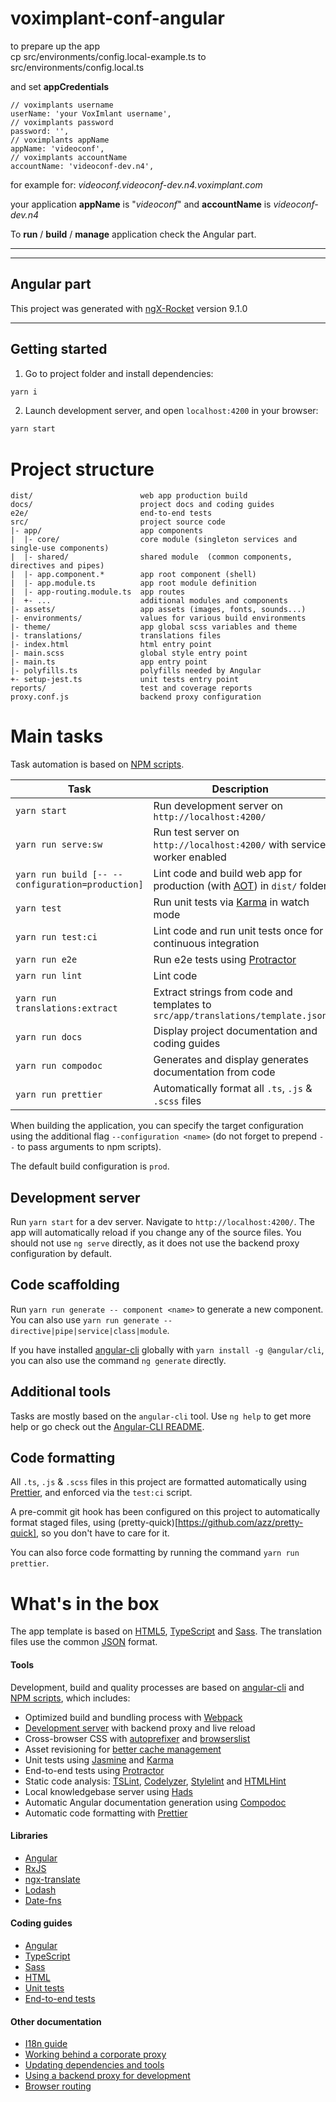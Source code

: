 # voximplant-conf-angular

to prepare up the app  
cp src/environments/config.local-example.ts to src/environments/config.local.ts

and set **appCredentials**

```{
// voximplants username
userName: 'your VoxImlant username',
// voximplants password
password: '',
// voximplants appName
appName: 'videoconf',
// voximplants accountName
accountName: 'videoconf-dev.n4',
```

for example for:
_videoconf.videoconf-dev.n4.voximplant.com_

your application **appName** is "_videoconf_"
and **accountName** is _videoconf-dev.n4_

To **run** / **build** / **manage** application check the Angular part.

---

---

## Angular part

This project was generated with [ngX-Rocket](https://github.com/ngx-rocket/generator-ngx-rocket/)
version 9.1.0

---

## Getting started

1. Go to project folder and install dependencies:

```sh
yarn i
```

2. Launch development server, and open `localhost:4200` in your browser:

```sh
yarn start
```

# Project structure

```
dist/                        web app production build
docs/                        project docs and coding guides
e2e/                         end-to-end tests
src/                         project source code
|- app/                      app components
|  |- core/                  core module (singleton services and single-use components)
|  |- shared/                shared module  (common components, directives and pipes)
|  |- app.component.*        app root component (shell)
|  |- app.module.ts          app root module definition
|  |- app-routing.module.ts  app routes
|  +- ...                    additional modules and components
|- assets/                   app assets (images, fonts, sounds...)
|- environments/             values for various build environments
|- theme/                    app global scss variables and theme
|- translations/             translations files
|- index.html                html entry point
|- main.scss                 global style entry point
|- main.ts                   app entry point
|- polyfills.ts              polyfills needed by Angular
+- setup-jest.ts             unit tests entry point
reports/                     test and coverage reports
proxy.conf.js                backend proxy configuration
```

# Main tasks

Task automation is based on [NPM scripts](https://docs.npmjs.com/misc/scripts).

| Task                                             | Description                                                                                                      |
| ------------------------------------------------ | ---------------------------------------------------------------------------------------------------------------- |
| `yarn start`                                     | Run development server on `http://localhost:4200/`                                                               |
| `yarn run serve:sw`                              | Run test server on `http://localhost:4200/` with service worker enabled                                          |
| `yarn run build [-- --configuration=production]` | Lint code and build web app for production (with [AOT](https://angular.io/guide/aot-compiler)) in `dist/` folder |
| `yarn test`                                      | Run unit tests via [Karma](https://karma-runner.github.io) in watch mode                                         |
| `yarn run test:ci`                               | Lint code and run unit tests once for continuous integration                                                     |
| `yarn run e2e`                                   | Run e2e tests using [Protractor](http://www.protractortest.org)                                                  |
| `yarn run lint`                                  | Lint code                                                                                                        |
| `yarn run translations:extract`                  | Extract strings from code and templates to `src/app/translations/template.json`                                  |
| `yarn run docs`                                  | Display project documentation and coding guides                                                                  |
| `yarn run compodoc`                              | Generates and display generates documentation from code                                                          |
| `yarn run prettier`                              | Automatically format all `.ts`, `.js` & `.scss` files                                                            |

When building the application, you can specify the target configuration using the additional flag
`--configuration <name>` (do not forget to prepend `--` to pass arguments to npm scripts).

The default build configuration is `prod`.

## Development server

Run `yarn start` for a dev server. Navigate to `http://localhost:4200/`. The app will automatically reload if you change
any of the source files.
You should not use `ng serve` directly, as it does not use the backend proxy configuration by default.

## Code scaffolding

Run `yarn run generate -- component <name>` to generate a new component. You can also use
`yarn run generate -- directive|pipe|service|class|module`.

If you have installed [angular-cli](https://github.com/angular/angular-cli) globally with `yarn install -g @angular/cli`,
you can also use the command `ng generate` directly.

## Additional tools

Tasks are mostly based on the `angular-cli` tool. Use `ng help` to get more help or go check out the
[Angular-CLI README](https://github.com/angular/angular-cli).

## Code formatting

All `.ts`, `.js` & `.scss` files in this project are formatted automatically using [Prettier](https://prettier.io),
and enforced via the `test:ci` script.

A pre-commit git hook has been configured on this project to automatically format staged files, using
(pretty-quick)[https://github.com/azz/pretty-quick], so you don't have to care for it.

You can also force code formatting by running the command `yarn run prettier`.

# What's in the box

The app template is based on [HTML5](http://whatwg.org/html), [TypeScript](http://www.typescriptlang.org) and
[Sass](http://sass-lang.com). The translation files use the common [JSON](http://www.json.org) format.

#### Tools

Development, build and quality processes are based on [angular-cli](https://github.com/angular/angular-cli) and
[NPM scripts](https://docs.npmjs.com/misc/scripts), which includes:

- Optimized build and bundling process with [Webpack](https://webpack.github.io)
- [Development server](https://webpack.github.io/docs/webpack-dev-server.html) with backend proxy and live reload
- Cross-browser CSS with [autoprefixer](https://github.com/postcss/autoprefixer) and
  [browserslist](https://github.com/ai/browserslist)
- Asset revisioning for [better cache management](https://webpack.github.io/docs/long-term-caching.html)
- Unit tests using [Jasmine](http://jasmine.github.io) and [Karma](https://karma-runner.github.io)
- End-to-end tests using [Protractor](https://github.com/angular/protractor)
- Static code analysis: [TSLint](https://github.com/palantir/tslint), [Codelyzer](https://github.com/mgechev/codelyzer),
  [Stylelint](http://stylelint.io) and [HTMLHint](http://htmlhint.com/)
- Local knowledgebase server using [Hads](https://github.com/sinedied/hads)
- Automatic Angular documentation generation using [Compodoc](https://compodoc.app)
- Automatic code formatting with [Prettier](https://prettier.io)

#### Libraries

- [Angular](https://angular.io)
- [RxJS](http://reactivex.io/rxjs)
- [ngx-translate](https://github.com/ngx-translate/core)
- [Lodash](https://lodash.com)
- [Date-fns](https://date-fns.org)

#### Coding guides

- [Angular](docs/coding-guides/angular.md)
- [TypeScript](docs/coding-guides/typescript.md)
- [Sass](docs/coding-guides/sass.md)
- [HTML](docs/coding-guides/html.md)
- [Unit tests](docs/coding-guides/unit-tests.md)
- [End-to-end tests](docs/coding-guides/e2e-tests.md)

#### Other documentation

- [I18n guide](docs/i18n.md)
- [Working behind a corporate proxy](docs/corporate-proxy.md)
- [Updating dependencies and tools](docs/updating.md)
- [Using a backend proxy for development](docs/backend-proxy.md)
- [Browser routing](docs/routing.md)

